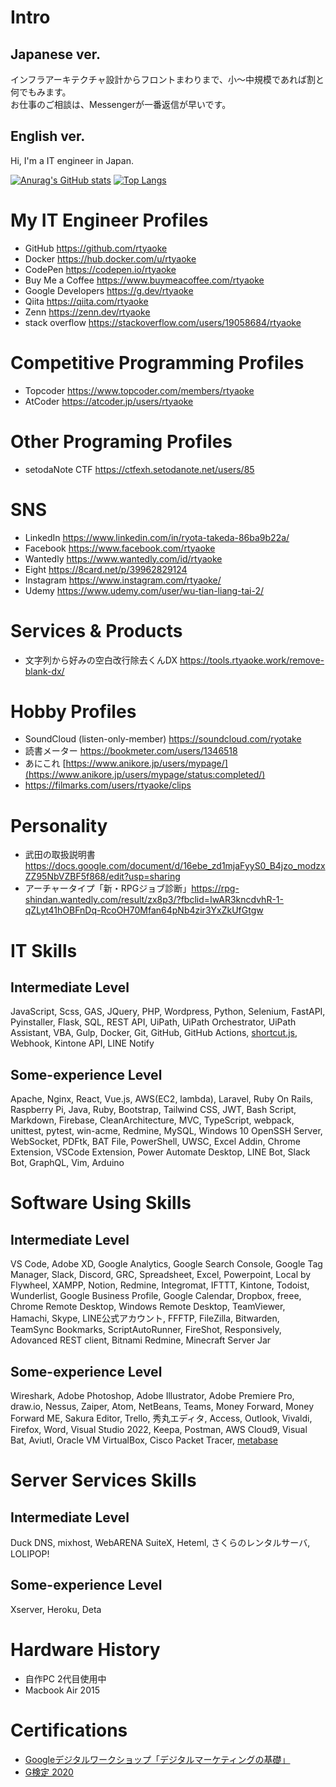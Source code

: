 # Intro
## Japanese ver.
インフラアーキテクチャ設計からフロントまわりまで、小～中規模であれば割と何でもみます。  
お仕事のご相談は、Messengerが一番返信が早いです。
## English ver.
Hi, I'm a IT engineer in Japan.

[![Anurag's GitHub stats](https://github-readme-stats.vercel.app/api?username=rtyaoke&count_private=true)](https://github.com/anuraghazra/github-readme-stats)
[![Top Langs](https://github-readme-stats.vercel.app/api/top-langs/?username=rtyaoke)](https://github.com/anuraghazra/github-readme-stats)

# My IT Engineer Profiles
- GitHub https://github.com/rtyaoke
- Docker https://hub.docker.com/u/rtyaoke
- CodePen https://codepen.io/rtyaoke
- Buy Me a Coffee https://www.buymeacoffee.com/rtyaoke  
- Google Developers https://g.dev/rtyaoke  
- Qiita https://qiita.com/rtyaoke
- Zenn https://zenn.dev/rtyaoke
- stack overflow https://stackoverflow.com/users/19058684/rtyaoke

# Competitive Programming Profiles
- Topcoder https://www.topcoder.com/members/rtyaoke
- AtCoder https://atcoder.jp/users/rtyaoke

# Other Programing Profiles
- setodaNote CTF https://ctfexh.setodanote.net/users/85

# SNS
- LinkedIn https://www.linkedin.com/in/ryota-takeda-86ba9b22a/
- Facebook https://www.facebook.com/rtyaoke
- Wantedly https://www.wantedly.com/id/rtyaoke
- Eight https://8card.net/p/39962829124
- Instagram https://www.instagram.com/rtyaoke/
- Udemy https://www.udemy.com/user/wu-tian-liang-tai-2/

# Services & Products
- 文字列から好みの空白改行除去くんDX https://tools.rtyaoke.work/remove-blank-dx/

# Hobby Profiles
- SoundCloud (listen-only-member) https://soundcloud.com/ryotake
- 読書メーター https://bookmeter.com/users/1346518
- あにこれ [https://www.anikore.jp/users/mypage/](https://www.anikore.jp/users/mypage/status:completed/)
- https://filmarks.com/users/rtyaoke/clips

# Personality
- 武田の取扱説明書 https://docs.google.com/document/d/16ebe_zd1mjaFyyS0_B4jzo_modzxZZ95NbVZBF5f868/edit?usp=sharing
- アーチャータイプ「新・RPGジョブ診断」https://rpg-shindan.wantedly.com/result/zx8p3/?fbclid=IwAR3kncdvhR-1-qZLyt41hOBFnDq-RcoOH70Mfan64pNb4zir3YxZkUfGtgw

# IT Skills
## Intermediate Level
JavaScript, Scss, GAS, JQuery, PHP, Wordpress, Python, Selenium, FastAPI, Pyinstaller, Flask, SQL, REST API, UiPath, UiPath Orchestrator, UiPath Assistant, VBA, Gulp, Docker, Git, GitHub, GitHub Actions, [shortcut.js](https://github.com/rtyaoke/add_shortcut_of_changing_voicy_speed), Webhook, Kintone API, LINE Notify
## Some-experience Level
Apache, Nginx, React, Vue.js, AWS(EC2, lambda), Laravel, Ruby On Rails, Raspberry Pi, Java, Ruby, Bootstrap, Tailwind CSS, JWT, Bash Script, Markdown, Firebase, CleanArchitecture, MVC, TypeScript, webpack, unittest, pytest, win-acme, Redmine, MySQL, Windows 10 OpenSSH Server, WebSocket, PDFtk, BAT File, PowerShell, UWSC, Excel Addin, Chrome Extension, VSCode Extension, Power Automate Desktop, LINE Bot, Slack Bot, GraphQL, Vim, Arduino

# Software Using Skills
## Intermediate Level
VS Code, Adobe XD, Google Analytics, Google Search Console, Google Tag Manager, Slack, Discord, GRC, Spreadsheet, Excel, Powerpoint, Local by Flywheel, XAMPP, Notion, Redmine, Integromat, IFTTT, Kintone, Todoist, Wunderlist, Google Business Profile, Google Calendar, Dropbox, freee, Chrome Remote Desktop, Windows Remote Desktop, TeamViewer, Hamachi, Skype, LINE公式アカウント, FFFTP, FileZilla, Bitwarden, TeamSync Bookmarks, ScriptAutoRunner, FireShot, Responsively, Adovanced REST client, Bitnami Redmine, Minecraft Server Jar
## Some-experience Level
Wireshark, Adobe Photoshop, Adobe Illustrator, Adobe Premiere Pro, draw.io, Nessus, Zaiper, Atom, NetBeans, Teams, Money Forward, Money Forward ME, Sakura Editor, Trello, 秀丸エディタ, Access, Outlook, Vivaldi, Firefox, Word, Visual Studio 2022, Keepa, Postman, AWS Cloud9, Visual Bat, Aviutl, Oracle VM VirtualBox, Cisco Packet Tracer, [metabase](https://github.com/metabase/metabase)

# Server Services Skills
## Intermediate Level
Duck DNS, mixhost, WebARENA SuiteX, Heteml, さくらのレンタルサーバ, LOLIPOP!
## Some-experience Level
Xserver, Heroku, Deta

# Hardware History
- 自作PC 2代目使用中
- Macbook Air 2015

# Certifications
- [Googleデジタルワークショップ「デジタルマーケティングの基礎」](./pdf/Googleデジタルワークショップ「デジタルマーケティングの基礎」_認定証.pdf)
- [G検定 2020](https://nlp.netlearning.co.jp/ns/portal/openbadge/#/public/assertions/user/TXUxNmhzNUhjdzY1WFlSRVdLTGRUQT09)
